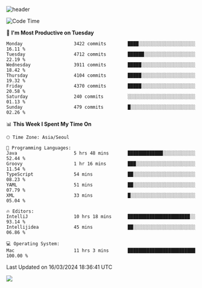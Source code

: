 ![header](https://capsule-render.vercel.app/api?type=Egg&color=timeAuto&height=300&section=header&text=PoPo&fontSize=90&animation=fadeIn)

  <!--START_SECTION:waka-->
![Code Time](http://img.shields.io/badge/Code%20Time-1%2C530%20hrs%2037%20mins-blue)

📅 **I'm Most Productive on Tuesday** 

```text
Monday                   3422 commits        ████░░░░░░░░░░░░░░░░░░░░░   16.11 % 
Tuesday                  4712 commits        ██████░░░░░░░░░░░░░░░░░░░   22.19 % 
Wednesday                3911 commits        █████░░░░░░░░░░░░░░░░░░░░   18.42 % 
Thursday                 4104 commits        █████░░░░░░░░░░░░░░░░░░░░   19.32 % 
Friday                   4370 commits        █████░░░░░░░░░░░░░░░░░░░░   20.58 % 
Saturday                 240 commits         ░░░░░░░░░░░░░░░░░░░░░░░░░   01.13 % 
Sunday                   479 commits         █░░░░░░░░░░░░░░░░░░░░░░░░   02.26 % 
```


📊 **This Week I Spent My Time On** 

```text
🕑︎ Time Zone: Asia/Seoul

💬 Programming Languages: 
Java                     5 hrs 48 mins       █████████████░░░░░░░░░░░░   52.44 % 
Groovy                   1 hr 16 mins        ███░░░░░░░░░░░░░░░░░░░░░░   11.54 % 
TypeScript               54 mins             ██░░░░░░░░░░░░░░░░░░░░░░░   08.23 % 
YAML                     51 mins             ██░░░░░░░░░░░░░░░░░░░░░░░   07.79 % 
XML                      33 mins             █░░░░░░░░░░░░░░░░░░░░░░░░   05.04 % 

🔥 Editors: 
IntelliJ                 10 hrs 18 mins      ███████████████████████░░   93.14 % 
Intellijidea             45 mins             ██░░░░░░░░░░░░░░░░░░░░░░░   06.86 % 

💻 Operating System: 
Mac                      11 hrs 3 mins       █████████████████████████   100.00 % 
```


 Last Updated on 16/03/2024 18:36:41 UTC
<!--END_SECTION:waka-->



<img src="https://capsule-render.vercel.app/api?type=Egg&color=timeAuto&height=300&section=footer&text=PoPo&fontSize=90&animation=fadeIn&reversal=true" />
